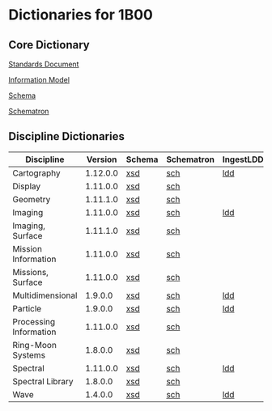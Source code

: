 # Dictionaries for 1B00

## Core Dictionary

[Standards Document](https://pds.nasa.gov/datastandards/documents/sr/v1/StdRef_1.12.0.pdf)

[Information Model](https://pds.nasa.gov/datastandards/documents/im/current/index_1C00.html)

[Schema](https://pds.nasa.gov/datastandards/schema/released/pds/v1/PDS4_PDS_1C00.xsd)

[Schematron](https://pds.nasa.gov/datastandards/schema/released/pds/v1/PDS4_PDS_1C00.sch)

## Discipline Dictionaries

| Discipline             | Version  | Schema                                                                                                  | Schematron                                                                                              | IngestLDD                                                                                                                         | GitHub                                                               |
|------------------------|----------|---------------------------------------------------------------------------------------------------------|---------------------------------------------------------------------------------------------------------|-----------------------------------------------------------------------------------------------------------------------------------|----------------------------------------------------------------------|
| Cartography            | 1.12.0.0 | [xsd](https://pds.nasa.gov/datastandards/schema/released/cart/v1/PDS4_CART_1C00_1932.xsd)               | [sch](https://pds.nasa.gov/datastandards/schema/released/cart/v1/PDS4_CART_1C00_1932.xsd)               | [ldd](https://raw.githubusercontent.com/pds-data-dictionaries/ldd-cart/master/src/1.C.0.0/PDS4_CART_1C00_IngestLDD_CART_1932.xml) | [github](https://github.com/nasa-pds-data-dictionaries/ldd-cart)     |
| Display                | 1.11.0.0 | [xsd](https://pds.nasa.gov/datastandards/schema/released/disp/v1/PDS4_DISP_1B00.xsd)                    | [sch](https://pds.nasa.gov/datastandards/schema/released/disp/v1/PDS4_DISP_1B00.sch)                    |                                                                                                                                   |                                                                      |
| Geometry               | 1.11.1.0 | [xsd](https://pds.nasa.gov/datastandards/schema/released/geom/v1/PDS4_GEOM_1B10_1700.xsd)               | [sch](https://pds.nasa.gov/datastandards/schema/released/geom/v1/PDS4_GEOM_1B10_1700.sch)               |                                                                                                                                   | [github](https://github.com/nasa-pds-data-dictionaries/ldd-geom)     |
| Imaging                | 1.11.0.0 | [xsd](https://pds.nasa.gov/datastandards/schema/released/img/v1/PDS4_IMG_1B00_1610.xsd)                 | [sch](https://pds.nasa.gov/datastandards/schema/released/img/v1/PDS4_IMG_1B00_1610.sch)                 | [ldd](https://raw.githubusercontent.com/pds-data-dictionaries/ldd-img/master/PDS4_IMG_IngestLDD.xml)                              | [github](https://github.com/nasa-pds-data-dictionaries/ldd-imaging)  |
| Imaging, Surface       | 1.11.1.0 | [xsd](https://pds.nasa.gov/datastandards/schema/released/img_surface/v1/PDS4_IMG_SURFACE_1B10_1110.xsd) | [sch](https://pds.nasa.gov/datastandards/schema/released/img_surface/v1/PDS4_IMG_SURFACE_1B10_1110.sch) |                                                                                                                                   |                                                                      |
| Mission Information    | 1.11.0.0 | [xsd](https://pds.nasa.gov/datastandards/schema/released/msn/v1/PDS4_MSN_1B00_1100.xsd)                 | [sch](https://pds.nasa.gov/datastandards/schema/released/msn/v1/PDS4_MSN_1B00_1100.sch)                 |                                                                                                                                   |                                                                      |
| Missions, Surface      | 1.11.0.0 | [xsd](https://pds.nasa.gov/datastandards/schema/released/msn_surface/v1/PDS4_MSN_SURFACE_1B00_1100.xsd) | [sch](https://pds.nasa.gov/datastandards/schema/released/msn_surface/v1/PDS4_MSN_SURFACE_1B00_1100.sch) |                                                                                                                                   |                                                                      |
| Multidimensional       | 1.9.0.0  | [xsd](https://pds.nasa.gov/datastandards/schema/released/mission/multi/v1/PDS4_MULTI_1900_1000.xsd)     | [sch](https://pds.nasa.gov/datastandards/schema/released/mission/multi/v1/PDS4_MULTI_1900_1000.sch)     | [ldd](https://raw.githubusercontent.com/pds-data-dictionaries/ldd-multi/master/src/1.0.0.0/ldd-multi.xml)                         | [github](https://github.com/nasa-pds-data-dictionaries/ldd-multi)    |
| Particle               | 1.9.0.0  | [xsd](https://pds.nasa.gov/datastandards/schema/released/particle/v1/PDS4_PARTICLE_1900_1100.xsd)       | [sch](https://pds.nasa.gov/datastandards/schema/released/particle/v1/PDS4_PARTICLE_1900_1100.sch)       | [ldd](https://raw.githubusercontent.com/pds-data-dictionaries/ldd-particle/master/src/1.1.0.0/ldd-particle.xml)                   | [github](https://github.com/nasa-pds-data-dictionaries/ldd-particle) |
| Processing Information | 1.11.0.0 | [xsd](https://pds.nasa.gov/datastandards/schema/released/proc/v1/PDS4_PROC_1B00_1100.xsd)               | [sch](https://pds.nasa.gov/datastandards/schema/released/proc/v1/PDS4_PROC_1B00_1100.xsd)               |                                                                                                                                   |                                                                      |
| Ring-Moon Systems      | 1.8.0.0  | [xsd](https://pds.nasa.gov/datastandards/schema/released/rings/v1/PDS4_RINGS_1800_1500.xsd)             | [sch](https://pds.nasa.gov/datastandards/schema/released/rings/v1/PDS4_RINGS_1800_1500.sch)             |                                                                                                                                   | [github](https://github.com/nasa-pds-data-dictionaries/ldd-rings)    |
| Spectral               | 1.11.0.0 | [xsd](https://pds.nasa.gov/datastandards/schema/released/sp/v1/PDS4_SP_1C00_1100.xsd)                   | [sch](https://pds.nasa.gov/datastandards/schema/released/sp/v1/PDS4_SP_1C00_1100.xsd)                   | [ldd](https://raw.githubusercontent.com/pds-data-dictionaries/ldd-spectral/master/src/1.1.0.0/1.C.0.0/SpectraLDD-1C00_1100.xml)   | [github](https://github.com/pds-data-dictionaries/ldd-spectral)      |
| Spectral Library       | 1.8.0.0  | [xsd](https://pds.nasa.gov/datastandards/schema/released/speclib/v1/PDS4_SPECLIB_1000.xsd)              | [sch](https://pds.nasa.gov/datastandards/schema/released/speclib/v1/PDS4_SPECLIB_1000.sch)              |                                                                                                                                   |                                                                      |
| Wave                   | 1.4.0.0  | [xsd](https://pds.nasa.gov/datastandards/schema/released/wave/v1/PDS4_WAVE_1000.xsd)                    | [sch](https://pds.nasa.gov/datastandards/schema/released/wave/v1/PDS4_WAVE_1000.sch)                    | [ldd](https://raw.githubusercontent.com/pds-data-dictionaries/ldd-wave/master/src/1.0.0.0/ldd-wave.xml)                           | [github](https://github.com/nasa-pds-data-dictionaries/ldd-wave)     |
